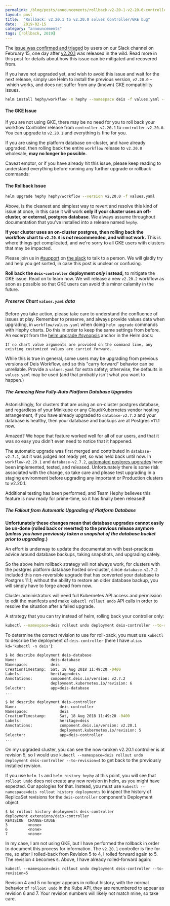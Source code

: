 ```yaml
---
permalink: /blog/posts/announcements/rollback-v2-20-1-v2-20-0-controller-GKE-bug.html
layout: post
title:  "Rollback: v2.20.1 to v2.20.0 solves Controller/GKE bug"
date:   2019-02-15
category: "announcements"
tags: [rollback, 2019]
---
```


The [issue was confirmed and triaged][] by users on our Slack channel on February 15, one day after [v2.20.1][] was released in the wild. Read more in this post for details about how this issue can be mitigated and recovered from.

If you have not upgraded yet, and wish to avoid this issue and wait for the next release, simply use Helm to install the previous version, `v2.20.0` – which works, and does not suffer from any (known) GKE compatibility issues.

```bash
helm install hephy/workflow -n hephy --namespace deis -f values.yaml --version v2.20.0
```

#### The GKE Issue

If you are not using GKE, there may be no need for you to roll back your
workflow Controller release from `controller-v2.20.1` to `controller-v2.20.0`.
You can upgrade to `v2.20.1` and everything is fine for you.

If you are using the platform database on-cluster, and have already upgraded,
then rolling back the entire `workflow` release to `v2.20.0` wholesale, **may no
longer be possible.**

Caveat emptor, or if you have already hit this issue, please keep reading to
understand everything before running any further upgrade or rollback commands:

#### The Rollback Issue

```bash
helm upgrade hephy hephy/workflow --version v2.20.0 -f values.yaml
```

Above, is the cleanest and simplest way to revert and resolve this kind of issue at
once, in this case it will work **only if your cluster uses an off-cluster, or
external, postgres database**. We always assume throughout documentation that
you've installed into a release named `hephy`.

**If your cluster uses an on-cluster postgres, then rolling back the workflow
chart to `v2.20.0` is *not* recommended, and will not work.** This is where
things get complicated, and we're sorry to all GKE users with clusters that
may be impacted.

Please join us in [#support][] on [the slack][] to talk to a person. We will
gladly try and help you get sorted, in case this post is unclear or confusing.

**Roll back the `deis-controller` deployment *only* instead,** to mitigate the
GKE issue. Read on to learn how. We will release a new `v2.20.2` workflow as
soon as possible so that GKE users can avoid this minor calamity in the future.

##### Preserve Chart `values.yaml` data

Before you take action, please take care to understand the confluence of
issues at play. Remember to preserve, and always provide values data when
upgrading, in `workflow/values.yaml` when doing `helm upgrade` commands with
Hephy charts. Do this in order to keep the same settings from before. An
excerpt from the [helm upgrade #synopsis][] anchor in the Helm docs:

```
If no chart value arguments are provided on the command line, any existing customized values are carried forward.
```

While this is true in general, some users may be upgrading from previous
versions of Deis Workflow, and so this "carry forward" behavior can be
unreliable. Provide a `values.yaml` for extra safety; otherwise, the defaults
in `values.yaml` may be used (and that probably isn't what you want to happen.)

##### The Amazing New Fully-Auto Platform Database Upgrades

Astonishingly, for clusters that are using an on-cluster postgres database, and
regardless of your Minikube or any Cloud/Kubernetes vendor hosting arrangement,
if you have already upgraded to `database-v2.7.2` and your database is healthy,
then your database and backups are at Postgres v11.1 now.

Amazed? We hope that feature worked well for all of our users, and that it was
so easy you didn't even need to notice that it happened.

The automatic upgrade was first merged and contributed in `database-v2.7.1`,
but it was judged not ready yet, so was held back until now. In
`workflow-v2.20.1` and `database-v2.7.2`,
[automated postgres upgrades](https://github.com/teamhephy/postgres/commit/ae89bf46d77fb3fd798b1361f4709793e5d029e3)
have been implemented, tested, and released. Unfortunately there is some risk
associated with the change, so take care and please test upgrading in a staging
environment before upgrading any important or Production clusters to v2.20.1.

Additional testing has been performed, and Team Hephy believes this feature is
now ready for prime-time, so it has finally been released! 

##### The Fallout from Automatic Upgrading of Platform Database

**Unfortunately these changes mean that database upgrades cannot easily be
un-done (rolled back or reverted) to the previous release anymore (*unless you
have previously taken a snapshot of the database bucket prior to upgrading.*)**

An effort is underway to update the documentation with best-practices advice
around database backups, taking snapshots, and upgrading safely.

So the above helm rollback strategy will not always work, for clusters with the
postgres platform database hosted on-cluster, since `database-v2.7.2` included
this non-reversible upgrade that has converted your database to Postgres 11.1;
without the ability to restore an older database backup, you will simply have
to forge ahead from now.

Cluster administrators will need full Kubernetes API access and permission to
edit the manifests and make `kubectl rollout undo` API calls in order to
resolve the situation after a failed upgrade.

A strategy that you can try instead of helm, rolling back your controller only:

```bash
kubectl --namespace=deis rollout undo deployment deis-controller --to-revision=5
```

To determine the correct revision to use for roll-back, you must use `kubectl`
to describe the deployment of `deis-controller` (here I have `alias kd='kubectl -n deis'`):

```bash
$ kd describe deployment deis-database
Name:               deis-database
Namespace:          deis
CreationTimestamp:  Sat, 18 Aug 2018 11:49:20 -0400
Labels:             heritage=deis
Annotations:        component.deis.io/version: v2.7.2
                    deployment.kubernetes.io/revision: 6
Selector:           app=deis-database
...

$ kd describe deployment deis-controller
Name:                   deis-controller
Namespace:              deis
CreationTimestamp:      Sat, 18 Aug 2018 11:49:20 -0400
Labels:                 heritage=deis
Annotations:            component.deis.io/version: v2.20.1
                        deployment.kubernetes.io/revision: 5
Selector:               app=deis-controller
...
```

On my upgraded cluster, you can see the now-broken v2.20.1 controller is at revision 5, so I would use
`kubectl --namespace=deis rollout undo deployment deis-controller --to-revision=4` to get back
to the previously installed revision.

If you use `helm ls` and `helm history hephy` at this point, you will see that
`rollout undo` does not create any new revision in helm, as you might have
expected. Our apologies for that. Instead, you must use `kubectl --namespace=deis rollout history deployments`
to inspect the history of ReplicaSet revisions for the `deis-controller`
component's Deployment object.

```
$ kd rollout history deployments deis-controller
deployment.extensions/deis-controller
REVISION  CHANGE-CAUSE
3         <none>
6         <none>
7         <none>
```

In my case, I am not using GKE, but I have performed the rollback in order to
document this process for information. The `v2.20.1` controller is fine for me,
so after I rolled-back from Revision 5 to 4, I rolled forward again to 5. The
revision `4` becomes `6`. Above, I have already rolled-forward again:

```
kubectl --namespace=deis rollout undo deployment deis-controller --to-revision=5
```

Revision 4 and 5 no longer appears in rollout history, with the normal behavior
of `rollout undo` in the Kube API, they are renumbered to appear as revision 6
and 7. Your revision numbers will likely not match mine, so take care.

[issue was confirmed and triaged]: https://teamhephy.slack.com/archives/C6Z7XLEAW/p1550258853140000
[v2.20.1]: /blog/posts/announcements/release-v2-20-1-postmortem
[#support]: https://teamhephy.slack.com/messages/CG908TB52/
[the slack]: https://slack.teamhephy.com/
[helm upgrade #synopsis]: https://github.com/helm/helm/blob/master/docs/helm/helm_upgrade.md#synopsis
